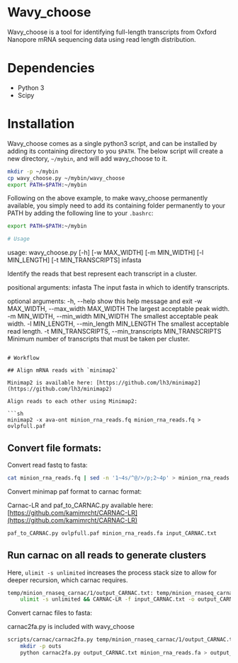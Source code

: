 # Wavy_choose

Wavy_choose is a tool for identifying full-length transcripts from Oxford Nanopore mRNA sequencing data using read length distribution.

# Dependencies

- Python 3
- Scipy

# Installation

Wavy_choose comes as a single python3 script, and can be installed by adding
its containing directory to you `$PATH`. The below script will create a new
directory, `~/mybin`, and will add wavy_choose to it.

```sh
mkdir -p ~/mybin
cp wavy_choose.py ~/mybin/wavy_choose
export PATH=$PATH:~/mybin
```

Following on the above example, to make wavy_choose permanently available, you
simply need to add its containing folder permanently to your PATH by adding the
following line to your `.bashrc`:

```sh
export PATH=$PATH:~/mybin

# Usage

```
usage: wavy_choose.py [-h] [-w MAX_WIDTH] [-m MIN_WIDTH] [-l MIN_LENGTH]
                      [-t MIN_TRANSCRIPTS]
                      infasta

Identify the reads that best represent each transcript in a cluster.

positional arguments:
  infasta               The input fasta in which to identify transcripts.

optional arguments:
  -h, --help            show this help message and exit
  -w MAX_WIDTH, --max_width MAX_WIDTH
                        The largest acceptable peak width.
  -m MIN_WIDTH, --min_width MIN_WIDTH
                        The smallest acceptable peak width.
  -l MIN_LENGTH, --min_length MIN_LENGTH
                        The smallest acceptable read length.
  -t MIN_TRANSCRIPTS, --min_transcripts MIN_TRANSCRIPTS
                        Minimum number of transcripts that must be taken per
                        cluster.
```

# Workflow

## Align mRNA reads with `minimap2`

Minimap2 is available here: [https://github.com/lh3/minimap2](https://github.com/lh3/minimap2)

Align reads to each other using Minimap2:

```sh
minimap2 -x ava-ont minion_rna_reads.fq minion_rna_reads.fq > ovlpfull.paf
```

## Convert file formats:

Convert read fastq to fasta:

```sh
cat minion_rna_reads.fq | sed -n '1~4s/^@/>/p;2~4p' > minion_rna_reads.fa
```

Convert minimap paf format to carnac format:

Carnac-LR and paf_to_CARNAC.py available here: [https://github.com/kamimrcht/CARNAC-LR](https://github.com/kamimrcht/CARNAC-LR)

```sh
paf_to_CARNAC.py ovlpfull.paf minion_rna_reads.fa input_CARNAC.txt
```

## Run carnac on all reads to generate clusters

Here, `ulimit -s unlimited` increases the process stack size to allow for deeper recursion, which carnac requires.

```sh
temp/minion_rnaseq_carnac/1/output_CARNAC.txt: temp/minion_rnaseq_carnac/1/input_CARNAC.txt 
	ulimit -s unlimited && CARNAC-LR -f input_CARNAC.txt -o output_CARNAC.txt
```
		
Convert carnac files to fasta:

carnac2fa.py is included with wavy_choose

```sh
scripts/carnac/carnac2fa.py temp/minion_rnaseq_carnac/1/output_CARNAC.txt temp/minion_rnaseq_carnac/1/minion_rna1-4_1d_combo.fa
	mkdir -p outs
	python carnac2fa.py output_CARNAC.txt minion_rna_reads.fa > output_CARNAC.fa
```
